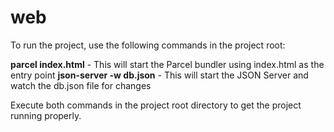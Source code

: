 # web

To run the project, use the following commands in the project root:

**parcel index.html** - This will start the Parcel bundler using index.html as the entry point
**json-server -w db.json** - This will start the JSON Server and watch the db.json file for changes

Execute both commands in the project root directory to get the project running properly.
